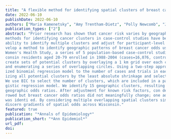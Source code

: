 ```yaml
---
title: "A flexible method for identifying spatial clusters of breast cancer using individual-level data"
date: 2022-06-10
publishDate: 2022-06-10
authors: ["Maria Kamenetsky", "Amy Trentham-Dietz", "Polly Newcomb", "Jun Zhu", "Ronald Gangnon"]
publication_types: ["2"]
abstract: "Prior research has shown that cancer risk varies by geography, but scan statistic
methods for identifying cancer clusters in case-control studies have been limited in their
ability to identify multiple clusters and adjust for participant-level risk factors. We de-
velop a method to identify geographic patterns of breast cancer odds using the Wisconsin
Women's Health Study, a series of 5 population-based case-control studies of female Wis-
consin residents aged 20-79 enrolled in 1988-2004 (cases=16,076, controls=16,795). We
create sets of potential clusters by overlaying a 1 km grid over each county-neighborhood
and enumerating a series of overlapping circles. Using a two-step approach, we  t a penal-
ized binomial regression model to the number of cases and trials in each grid cell, penal-
izing all potential clusters by the least absolute shrinkage and selection operator (Lasso).
We use BIC to select the number of clusters, which are included in a participant-level lo-
gistic regression model. We identify 15 geographic clusters, resulting in 23 areas of unique
geographic odds ratios. After adjustment for known risk factors, con dence intervals nar-
rowed but breast cancer odds ratios did not meaningfully change; one additional hotspot
was identi ed. By considering multiple overlapping spatial clusters simultaneously, we
discern gradients of spatial odds across Wisconsin."
featured: true
publication: "*Annals of Epidemiology*"
publication_short: "*Ann Epidemiol*"
url_pdf: 
doi: 
---
```


